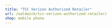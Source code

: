 ```yaml
---
title: "TCC Verizon Authorized Retailer"
url: /waldwick/tcc-verizon-authorized-retailer/
shop: mobile phone
---
```

